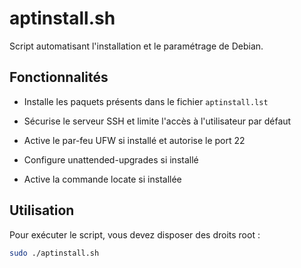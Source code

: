 # aptinstall.sh

Script automatisant l'installation et le paramétrage de Debian.

## Fonctionnalités

- Installe les paquets présents dans le fichier `aptinstall.lst` 

- Sécurise le serveur SSH et limite l'accès à l'utilisateur par défaut

- Active le par-feu UFW si installé et autorise le port 22

- Configure unattended-upgrades si installé

- Active la commande locate si installée

## Utilisation

Pour exécuter le script, vous devez disposer des droits root :

```bash
sudo ./aptinstall.sh
```
